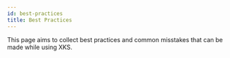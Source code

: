 ```yaml
---
id: best-practices
title: Best Practices
---
```


This page aims to collect best practices and common misstakes that can be made while using XKS.
